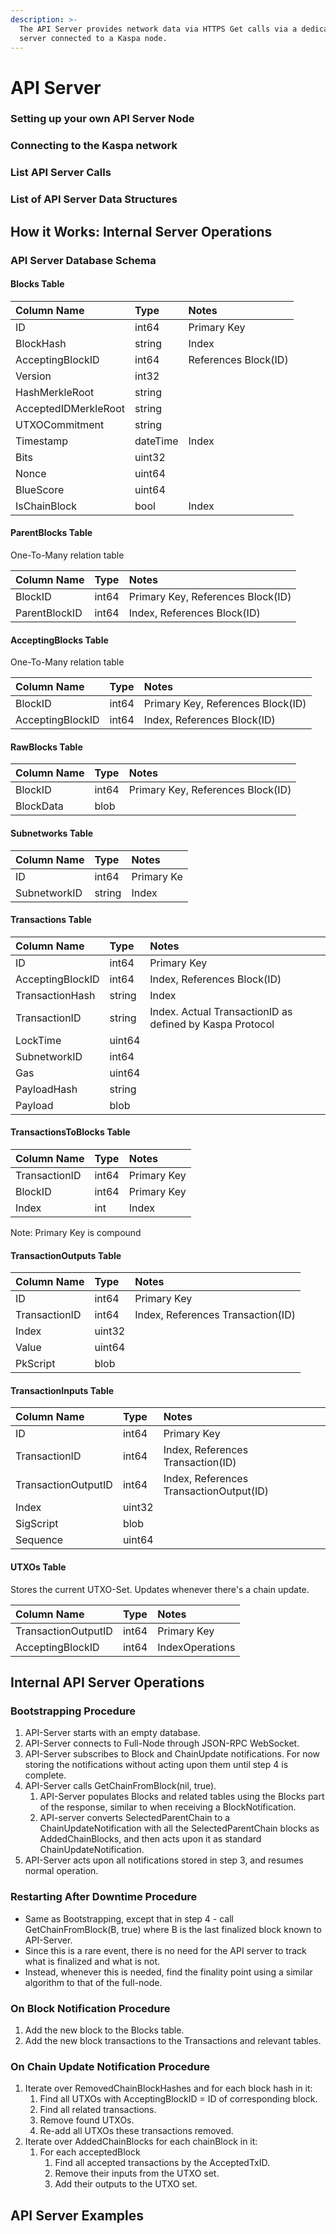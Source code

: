 ```yaml
---
description: >-
  The API Server provides network data via HTTPS Get calls via a dedicated
  server connected to a Kaspa node.
---
```


# API Server

### Setting up your own API Server Node

### Connecting to the Kaspa network

### List API Server Calls

### List of API Server Data Structures

## How it Works: Internal Server Operations

### API Server Database Schema

#### Blocks Table

| Column Name | Type | Notes |
| :--- | :--- | :--- |
| ID | int64 | Primary Key |
| BlockHash | string | Index |
| AcceptingBlockID | int64 | References Block\(ID\) |
| Version | int32 |  |
| HashMerkleRoot | string |  |
| AcceptedIDMerkleRoot | string |  |
| UTXOCommitment | string |  |
| Timestamp | dateTime | Index |
| Bits | uint32 |  |
| Nonce | uint64 |  |
| BlueScore | uint64 |  |
| IsChainBlock | bool | Index |

#### ParentBlocks Table

One-To-Many relation table

| Column Name | Type | Notes |
| :--- | :--- | :--- |
| BlockID | int64 | Primary Key, References Block\(ID\) |
| ParentBlockID | int64 | Index, References Block\(ID\) |

#### AcceptingBlocks Table

One-To-Many relation table

| Column Name | Type | Notes |
| :--- | :--- | :--- |
| BlockID | int64 | Primary Key, References Block\(ID\) |
| AcceptingBlockID | int64 | Index, References Block\(ID\) |

#### RawBlocks Table

| Column Name | Type | Notes |
| :--- | :--- | :--- |
| BlockID | int64 | Primary Key, References Block\(ID\) |
| BlockData | blob |  |

#### Subnetworks Table

| Column Name | Type | Notes |
| :--- | :--- | :--- |
| ID | int64 | Primary Ke |
| SubnetworkID | string | Index |

#### Transactions Table

| Column Name | Type | Notes |
| :--- | :--- | :--- |
| ID | int64 | Primary Key |
| AcceptingBlockID | int64 | Index, References Block\(ID\) |
| TransactionHash | string | Index |
| TransactionID | string | Index. Actual TransactionID as defined by Kaspa Protocol |
| LockTime | uint64 |  |
| SubnetworkID | int64 |  |
| Gas | uint64 |  |
| PayloadHash | string |  |
| Payload | blob |  |

#### TransactionsToBlocks Table

| Column Name | Type | Notes |
| :--- | :--- | :--- |
| TransactionID | int64 | Primary Key |
| BlockID | int64 | Primary Key |
| Index | int | Index |

Note: Primary Key is compound

#### TransactionOutputs Table

| Column Name | Type | Notes |
| :--- | :--- | :--- |
| ID | int64 | Primary Key |
| TransactionID | int64 | Index, References Transaction\(ID\) |
| Index | uint32 |  |
| Value | uint64 |  |
| PkScript | blob |  |

#### TransactionInputs Table

| Column Name | Type | Notes |
| :--- | :--- | :--- |
| ID | int64 | Primary Key |
| TransactionID | int64 | Index, References Transaction\(ID\) |
| TransactionOutputID | int64 | Index, References TransactionOutput\(ID\) |
| Index | uint32 |  |
| SigScript | blob |  |
| Sequence | uint64 |  |

#### UTXOs Table

Stores the current UTXO-Set. Updates whenever there's a chain update.

| Column Name | Type | Notes |
| :--- | :--- | :--- |
| TransactionOutputID | int64 | Primary Key |
| AcceptingBlockID | int64 | IndexOperations |

## Internal API Server Operations

### Bootstrapping Procedure

1. API-Server starts with an empty database.
2. API-Server connects to Full-Node through JSON-RPC WebSocket.
3. API-Server subscribes to Block and ChainUpdate notifications. For now storing the notifications without acting upon them until step 4 is complete.
4. API-Server calls GetChainFromBlock\(nil, true\). 
   1. API-Server populates Blocks and related tables using the Blocks part of the response, similar to when receiving a BlockNotification.
   2. API-server converts SelectedParentChain to a ChainUpdateNotification with all the SelectedParentChain blocks as AddedChainBlocks, and then acts upon it as standard ChainUpdateNotification.
5. API-Server acts upon all notifications stored in step 3, and resumes normal operation.

### Restarting After Downtime Procedure

* Same as Bootstrapping, except that in step 4 - call GetChainFromBlock\(B, true\) where B is the last finalized block known to API-Server.
* Since this is a rare event, there is no need for the API server to track what is finalized and what is not.  
* Instead, whenever this is needed, find the finality point using a similar algorithm to that of the full-node.

### On Block Notification Procedure

1. Add the new block to the Blocks table.
2. Add the new block transactions to the Transactions and relevant tables.

### On Chain Update Notification Procedure

1. Iterate over RemovedChainBlockHashes and for each block hash in it: 
   1. Find all UTXOs with AcceptingBlockID = ID of corresponding block.
   2. Find all related transactions.
   3. Remove found UTXOs.
   4. Re-add all UTXOs these transactions removed.
2. Iterate over AddedChainBlocks for each chainBlock in it: 
   1. For each acceptedBlock 
      1. Find all accepted transactions by the AcceptedTxID.
      2. Remove their inputs from the UTXO set.
      3. Add their outputs to the UTXO set.

## API Server Examples




